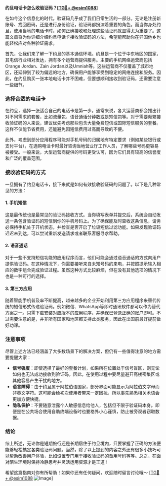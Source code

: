 **约旦电话卡怎么收验证码？[[TG💪+ @esim1088](https://t.me/s/esim1088)]**

在如今这个信息化的时代，验证码几乎成了我们日常生活的一部分。无论是注册新账号、找回密码，还是进行身份验证，验证码都扮演着重要的角色。而当你身处约旦，使用当地的电话卡时，如何正确接收和处理这些验证码就显得尤为重要了。这篇文章将为你详细介绍约旦电话卡接收验证码的方法，希望能帮助你在异国他乡也能轻松应对各种验证需求。

首先，让我们来了解一下约旦的基本通信环境。约旦是一个位于中东地区的国家，其电信行业相对发达，拥有多个运营商提供服务。主要的手机网络运营商包括Orange Jordan、Zain Jordan以及Umniah等。这些运营商不仅覆盖了城市地区，还延伸到了较为偏远的地方，确保用户能够享受到稳定的网络连接和服务。因此，在约旦购买一张本地电话卡并不困难，但要想顺利接收到验证码，还需要注意一些细节。

### 选择合适的电话卡

在约旦，选择一张适合自己的电话卡是第一步。通常来说，各大运营商都会推出针对不同需求的套餐，比如流量包、语音通话分钟数或是短信包等。对于需要频繁接收验证码的人来说，建议优先考虑那些包含大量免费短信或国际短信服务的套餐。这样不仅能节省费用，还能避免因短信费用过高而导致的不便。

此外，考虑到部分应用程序可能对手机号码的归属地有特定要求（例如某些银行或支付平台），在选购电话卡时最好咨询当地营业厅工作人员，了解哪些号码更容易被接受。一般来说，大型运营商提供的号码更受认可，因为它们具有较高的信誉度和广泛的覆盖范围。

### 接收验证码的方式

一旦拥有了约旦电话卡，接下来就是如何有效接收验证码的问题了。以下是几种常见的方法：

#### 1. 手机短信
这是最传统也是最常见的验证码接收方式。当你填写表单并提交后，系统会自动发送一条包含验证码的短信到你的手机号码上。为了确保能及时查收这条信息，请务必保持手机处于开机状态，并检查是否开启了垃圾短信过滤功能。如果发现验证码迟迟未到达，可以尝试重新发送请求或者联系客服寻求帮助。

#### 2. 语音通话
对于一些不支持短信功能的应用程序而言，他们可能会通过语音通话的方式向用户提供验证码。在这种情况下，你需要接听来自未知号码的来电，并按照提示输入相应的数字组合完成验证过程。虽然这种方式比较麻烦，但在没有其他选项的情况下也是一种可行的选择。

#### 3. 第三方应用
随着智能手机普及率不断提高，越来越多的企业开始利用第三方应用程序来替代传统的短信形式传递验证码。例如微信、WhatsApp等即时通讯软件都可以作为替代方案之一。只需下载安装对应版本的应用程序，并确保已登录正确的账户即可。不过需要注意的是，并非所有国家和地区都支持此类服务，因此在出国前最好提前做好功课。

### 注意事项

尽管上述方法已经涵盖了大多数场景下的解决方案，但仍有一些值得注意的地方需要提醒大家：

- **信号强度**：即使选择了最好的套餐计划，如果所在位置处于信号盲区，则无论如何也无法成功接收到验证码。因此，在使用过程中要尽量避开高楼密集区或其他容易产生干扰的地方。
- **语言障碍**：由于约旦属于阿拉伯语国家，部分界面可能显示为阿拉伯文字母而非英文字符。这可能会给初次使用者带来一定困扰，所以事先熟悉相关术语会更加方便快捷。
- **隐私保护**：不要随意泄露个人敏感信息给他人，包括但不限于验证码本身。即便是在公共场合使用自助终端设备时也要格外小心谨慎，防止被旁观者窃取数据。

### 结论

综上所述，无论你是短期旅行还是长期居住于约旦境内，只要掌握了正确的方法便能够轻松搞定各类验证码问题。当然，除了以上提到的内容之外还有很多小技巧可以帮助改善用户体验，比如设置专门用于接收验证码的备用号码等等。总之，在面对陌生环境时保持冷静思考并灵活运用资源才是王道！

希望这篇指南对你有所帮助！如果你还有任何疑问，欢迎随时留言讨论哦～ [[TG💪+ @esim1088](https://t.me/s/esim1088) ![Image](https://i.postimg.cc/4NQfJmqS/Snipaste-2025-05-13-00-14-12.png)]
